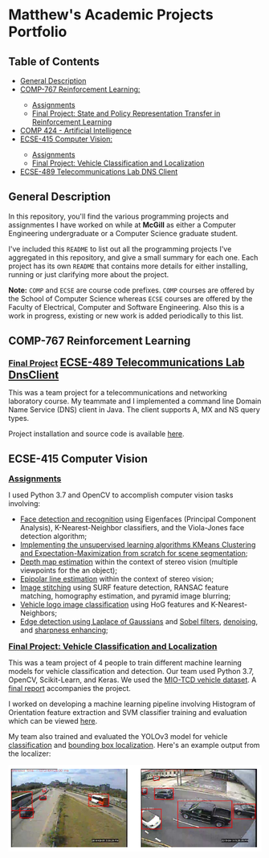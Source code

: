 <link rel="stylesheet" type="text/css" media="all" href="styles/styles.css" />
<link rel="stylesheet" href="https://cdn.rawgit.com/konpa/devicon/master/devicon.min.css">

# Matthew's Academic Projects Portfolio
<h2>Table of Contents</h2>
<ul>
  <li><a href="#description"> General Description</a></li>
  <li><a href="#comp-767-reinforcement-learning">COMP-767 Reinforcement Learning:</a></li>
  <ul>
    <li><a href="#comp-767-reinforcement-learning-a">Assignments</a></li>
    <li><a href="#comp-767-reinforcement-learning-p">Final Project: State and Policy Representation Transfer in Reinforcement Learning</a></li>
  </ul>
  <li><a href="#comp424-artificial-intelligence">COMP 424 - Artificial Intelligence</a></li>
  <li><a href="ecse-415-computer-vision-a">ECSE-415 Computer Vision:</a></li>
  <ul>
    <li><a href="ecse-415-computer-vision-a">Assignments</a></li>
    <li><a href="ecse-415-computer-vision-p">Final Project: Vehicle Classification and Localization</a></li>
  </ul>
  <li><a href="#ecse-489-telecommunications-lab">ECSE-489 Telecommunications Lab DNS Client</a>
</ul>

<h2 id="description">General Description</h2>

In this repository, you'll find the various programming projects and assignmentes I have worked on
while at __McGill__ as either a Computer Engineering undergraduate or a Computer
Science graduate student.

I've included this `README` to list out all the programming projects I've
aggregated in this repository, and give a small summary for each one.
Each project has its own `README` that contains more details for either
installing, running or just clarifying more about the project.

__Note:__ `COMP` and `ECSE` are course code prefixes. `COMP` courses are offered by the School of Computer Science whereas `ECSE` courses are offered by the Faculty of Electrical, Computer and Software Engineering. Also this is a work in progress, existing or new work is added periodically to this list.


<h2 id="comp-767-reinforcement-learning">COMP-767 Reinforcement Learning</h2>
<h3 id="comp-767-reinforcement-learning-p" style="display: inline;"><a href="https://github.com/mattesko/Transfer-Deep-Reinforcement-Learning">Final Project</a></h3>
<!-- <img src="icons/python-original.svg" class="icon" style="width: 3%;display: inline;"/></br> -->

<h2 id="ecse-489-telecommunications-lab" style="display: inline;"><a href="https://github.com/mattesko/DnsClient">ECSE-489 Telecommunications Lab DnsClient</a></h2> 
<!-- <img src="icons/java-original.svg" class="icon" style="width: 3%;display: inline;"/><br> -->

This was a team project for a telecommunications and networking laboratory course. 
My teammate and I implemented a command line Domain Name Service (DNS) client in Java.
The client supports A, MX and NS query types. 

Project installation and source code is available [here](https://github.com/mattesko/DnsClient).

<h2 id="ecse-415-computer-vision">ECSE-415 Computer Vision</h2>

<h3 id="ecse-415-computer-vision-a" style="display: inline;"><a href="https://github.com/mattesko/ECSE415-Assignments" >Assignments</a></h3> 
<!-- <img src="icons/python-original.svg" class="icon" style="width: 3%;display: inline;"/> -->

<!-- ## [ECSE-415 Computer Vision](https://github.com/mattesko/ECSE415-Assignments) ![icon][python-icon] -->
I used Python 3.7 and OpenCV to accomplish computer vision tasks involving: 
- [Face detection and recognition](https://github.com/mattesko/ECSE415-Assignments/blob/master/Assignment_4/face_detection.ipynb) using Eigenfaces (Principal Component Analysis), K-Nearest-Neighbor classifiers, and the Viola-Jones face detection algorithm;
- [Implementing the unsupervised learning algorithms KMeans Clustering and Expectation-Maximization from scratch for scene segmentation](https://github.com/mattesko/ECSE415-Assignments/blob/master/Assignment_3/Kmeans_EM.ipynb);
- [Depth map estimation](https://github.com/mattesko/ECSE415-Assignments/blob/master/Assignment_3/Depth_Estimation.ipynb) within the context of stereo vision (multiple viewpoints for the an object);
- [Epipolar line estimation](https://github.com/mattesko/ECSE415-Assignments/blob/master/Assignment_3/Epipolar_Geometry.ipynb) within the context of stereo vision;
- [Image stitching](https://github.com/mattesko/ECSE415-Assignments/blob/master/Assignment_2/stitching.ipynb) using SURF feature detection, RANSAC feature matching, homography estimation, and pyramid image blurring;
- [Vehicle logo image classification](https://github.com/mattesko/ECSE415-Assignments/blob/master/Assignment_2/classification.ipynb) using HoG features and K-Nearest-Neighbors;
- [Edge detection using Laplace of Gaussians](https://github.com/mattesko/ECSE415-Assignments/blob/master/Assignment_1/LoG_edge.ipynb) and [Sobel filters](https://github.com/mattesko/ECSE415-Assignments/blob/master/Assignment_1/sobel_edge.ipynb), [denoising](https://github.com/mattesko/ECSE415-Assignments/blob/master/Assignment_1/denoising.ipynb), and [sharpness enhancing](https://github.com/mattesko/ECSE415-Assignments/blob/master/Assignment_1/sharpening.ipynb);

<h3 id="ecse-415-computer-vision-p" style="display: inline;"><a href="https://github.com/tristantoupin/ECSE415-FinalProject">Final Project: Vehicle Classification and Localization</a></h3> 
<!-- <img src="icons/python-original.svg" class="icon" style="width: 3%;display: inline;"/> -->

This was a team project of 4 people to train different machine learning models for vehicle classification and detection. Our team used Python 3.7, OpenCV, Scikit-Learn, and Keras.
We used the [MIO-TCD vehicle dataset](http://tcd.miovision.com/). 
A [final report](https://github.com/tristantoupin/ECSE415-FinalProject/blob/master/docs/ECSE_415_Project_Report.pdf) accompanies the project.

I worked on developing a machine learning pipeline involving Histogram of Orientation feature extraction and SVM classifier training and evaluation which can be viewed [here](https://github.com/tristantoupin/ECSE415-FinalProject/blob/master/classification/SVM_classifier.ipynb).

My team also trained and evaluated the YOLOv3 model for vehicle [classification](https://github.com/tristantoupin/ECSE415-FinalProject/blob/master/classification/CNN.ipynb) and [bounding box localization](https://github.com/tristantoupin/ECSE415-FinalProject/tree/master/localization). Here's an example output from the localizer:

![Localizer Example](figures/ecse-415-computer-vision/project_example.png)

<!-- References to images -->
[java-icon]: icons/java-original.svg
[python-icon]: icons/python-original.svg
